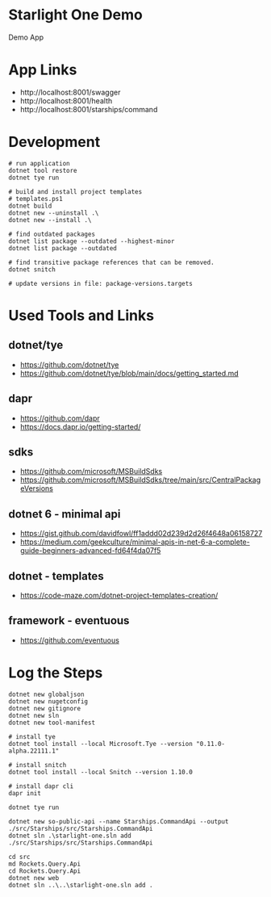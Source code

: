 # Starlight One Demo

Demo App

# App Links

* http://localhost:8001/swagger
* http://localhost:8001/health
* http://localhost:8001/starships/command


# Development

```
# run application
dotnet tool restore
dotnet tye run
```

```
# build and install project templates
# templates.ps1
dotnet build
dotnet new --uninstall .\
dotnet new --install .\
```

```
# find outdated packages
dotnet list package --outdated --highest-minor
dotnet list package --outdated

# find transitive package references that can be removed.
dotnet snitch

# update versions in file: package-versions.targets
```   

# Used Tools and Links

## dotnet/tye

* https://github.com/dotnet/tye
* https://github.com/dotnet/tye/blob/main/docs/getting_started.md

## dapr

* https://github.com/dapr
* https://docs.dapr.io/getting-started/

## sdks

* https://github.com/microsoft/MSBuildSdks
* https://github.com/microsoft/MSBuildSdks/tree/main/src/CentralPackageVersions

## dotnet 6 - minimal api

* https://gist.github.com/davidfowl/ff1addd02d239d2d26f4648a06158727
*  https://medium.com/geekculture/minimal-apis-in-net-6-a-complete-guide-beginners-advanced-fd64f4da07f5

## dotnet - templates

* https://code-maze.com/dotnet-project-templates-creation/

## framework - eventuous

* https://github.com/eventuous

# Log the Steps

```
dotnet new globaljson
dotnet new nugetconfig
dotnet new gitignore
dotnet new sln
dotnet new tool-manifest

# install tye
dotnet tool install --local Microsoft.Tye --version "0.11.0-alpha.22111.1"

# install snitch
dotnet tool install --local Snitch --version 1.10.0

# install dapr cli
dapr init

dotnet tye run
```

```
dotnet new so-public-api --name Starships.CommandApi --output ./src/Starships/src/Starships.CommandApi
dotnet sln .\starlight-one.sln add ./src/Starships/src/Starships.CommandApi
```

```
cd src
md Rockets.Query.Api
cd Rockets.Query.Api
dotnet new web
dotnet sln ..\..\starlight-one.sln add .
```

